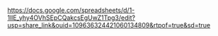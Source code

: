 https://docs.google.com/spreadsheets/d/1-1llE_yhy4OVhSEpCQakcsEgUwZ1Tpg3/edit?usp=share_link&ouid=109636324421060134809&rtpof=true&sd=true
